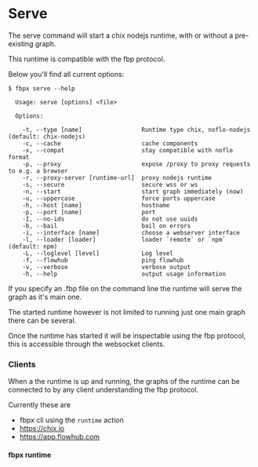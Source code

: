 # Serve

The serve command will start a chix nodejs runtime, with or without a pre-existing graph.

This runtime is compatible with the fbp protocol.

Below you'll find all current options:

```
$ fbpx serve --help

  Usage: serve [options] <file>

  Options:

    -t, --type [name]                 Runtime type chix, noflo-nodejs (default: chix-nodejs)
    -c, --cache                       cache components
    -x, --compat                      stay compatible with noflo format
    -p, --proxy                       expose /proxy to proxy requests to e.g. a browser
    -r, --proxy-server [runtime-url]  proxy nodejs runtime
    -s, --secure                      secure wss or ws
    -n, --start                       start graph immediately (now)
    -u, --uppercase                   force ports uppercase
    -h, --host [name]                 hostname
    -p, --port [name]                 port
    -I, --no-ids                      do not use uuids
    -b, --bail                        bail on errors
    -i, --interface [name]            choose a webserver interface
    -l, --loader [loader]             loader `remote` or `npm` (default: npm)
    -L, --loglevel [level]            Log level
    -f, --flowhub                     ping flowhub
    -v, --verbose                     verbose output
    -h, --help                        output usage information

```

If you specify an .fbp file on the command line the runtime will serve the graph as it's main one.

The started runtime however is not limited to running just one main graph there can be several.

Once the runtime has started it will be inspectable using the fbp protocol, this is accessible through the websocket clients.

### Clients

When a the runtime is up and running, the graphs of the runtime can be connected to by any client understanding the fbp protocol.

Currently these are
 - fbpx cli using the `runtime` action
 - https://chix.io
 - https://app.flowhub.com

#### fbpx runtime

